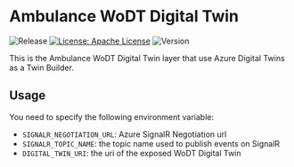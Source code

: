# Ambulance WoDT Digital Twin

![Release](https://github.com/WebBased-WoDT/adt-ambulance-dt/actions/workflows/build-and-deploy.yml/badge.svg?style=plastic)
[![License: Apache License](https://img.shields.io/badge/License-Apache_License_2.0-yellow.svg)](https://www.apache.org/licenses/LICENSE-2.0)
![Version](https://img.shields.io/github/v/release/WebBased-WoDT/adt-ambulance-dt?style=plastic)

This is the Ambulance WoDT Digital Twin layer that use Azure Digital Twins as a Twin Builder. 

## Usage
You need to specify the following environment variable:
- `SIGNALR_NEGOTIATION_URL`: Azure SignalR Negotiation url
- `SIGNALR_TOPIC_NAME`: the topic name used to publish events on SignalR
- `DIGITAL_TWIN_URI`: the uri of the exposed WoDT Digital Twin
